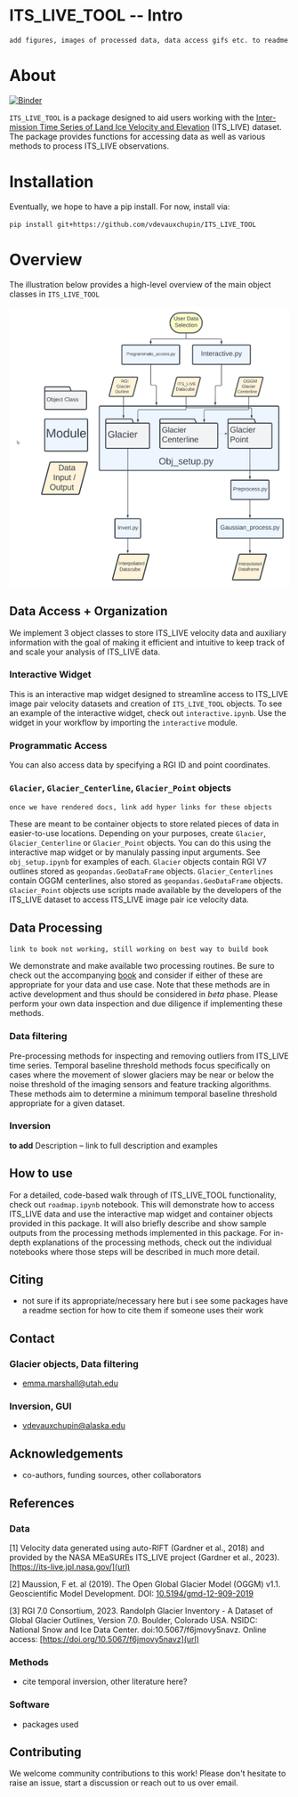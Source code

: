 # ITS_LIVE_TOOL -- Intro

```{note}
add figures, images of processed data, data access gifs etc. to readme 
```

# About

[![Binder](https://mybinder.org/badge_logo.svg)](https://mybinder.org/v2/gh/vdevauxchupin/ITS_LIVE_TOOL/main?urlpath=lab/tree/)

`ITS_LIVE_TOOL` is a package designed to aid users working with the
[Inter-mission Time Series of Land Ice Velocity and Elevation](link)
(ITS_LIVE) dataset. The package provides functions for accessing data as
well as various methods to process ITS_LIVE observations. 

# Installation 

Eventually, we hope to have a pip install. For now, install via:

`pip install git+https://github.com/vdevauxchupin/ITS_LIVE_TOOL`

# Overview

The illustration below provides a high-level overview of the main object classes in `ITS_LIVE_TOOL`

![overview](figs/ITS_LIVE_TOOL_diagram.png)

 
## Data Access + Organization

We implement 3 object classes to store ITS_LIVE velocity data and auxiliary information with the goal of making it efficient and intuitive to keep track of and scale your analysis of ITS_LIVE data. 

### Interactive Widget

This is an interactive map widget designed to streamline access to ITS_LIVE image pair velocity datasets and creation of `ITS_LIVE_TOOL` objects. To see an example of the interactive widget, check out `interactive.ipynb`. Use the widget in your workflow by importing the `interactive` module.

### Programmatic Access

You can also access data by specifying a RGI ID and point coordinates. 

### `Glacier`, `Glacier_Centerline`, `Glacier_Point` objects

```{note}
once we have rendered docs, link add hyper links for these objects
```

These are meant to be container objects to store related pieces of data in easier-to-use locations. Depending on your purposes, create `Glacier`, `Glacier_Centerline` or `Glacier_Point` objects. You can do this using the interactive map widget or by manulaly passing input arguments. See `obj_setup.ipynb` for examples of each. `Glacier` objects contain RGI V7 outlines stored as `geopandas.GeoDataFrame` objects. `Glacier_Centerlines` contain OGGM centerlines, also stored as `geopandas.GeoDataFrame` objects. `Glacier_Point` objects use scripts made available by the developers of the ITS_LIVE dataset to access ITS_LIVE image pair ice velocity data. 

## Data Processing

```{note}
link to book not working, still working on best way to build book 
```

We demonstrate and make available two processing routines. Be sure to
check out the accompanying [book]() and consider if either of these are
appropriate for your data and use case. Note that these methods are in
active development and thus should be considered in *beta* phase. Please
perform your own data inspection and due diligence if implementing these
methods.

### Data filtering 

Pre-processing methods for inspecting and removing outliers from ITS_LIVE time series. Temporal baseline threshold methods focus specifically on cases where the movement of slower glaciers may be near or below the noise threshold of the imaging sensors and feature tracking algorithms. These methods aim to determine a minimum temporal baseline threshold appropriate for a given dataset. 

### Inversion

**to add** Description – link to full description and examples

## How to use

For a detailed, code-based walk through of ITS_LIVE_TOOL functionality, check out `roadmap.ipynb` notebook. This will demonstrate how to access ITS_LIVE data and use the interactive map widget and container objects provided in this package. It will also briefly describe and show sample outputs from the processing methods implemented in this package. For in-depth explanations of the processing methods, check out the individual notebooks where those steps will be described in much more detail.

## Citing 
- not sure if its appropriate/necessary here but i see some packages have a readme section for how to cite them if someone uses their work

## Contact

### Glacier objects, Data filtering
- emma.marshall@utah.edu
  
### Inversion, GUI
- vdevauxchupin@alaska.edu

## Acknowledgements
- co-authors, funding sources, other collaborators

## References

### Data
<a id="1">[1]</a> 
Velocity data generated using auto-RIFT (Gardner et al., 2018) and provided by the NASA MEaSUREs ITS_LIVE project (Gardner et al., 2023). [https://its-live.jpl.nasa.gov/](url)

<a id="2">[2]</a>
Maussion, F et. al (2019).
The Open Global Glacier Model (OGGM) v1.1.
Geoscientific Model Development.
DOI: [10.5194/gmd-12-909-2019](url)

<a id="3">[3]</a>
RGI 7.0 Consortium, 2023. Randolph Glacier Inventory - A Dataset of Global Glacier Outlines, Version 7.0. Boulder, Colorado USA. NSIDC: National Snow and Ice Data Center. doi:10.5067/f6jmovy5navz. Online access: [https://doi.org/10.5067/f6jmovy5navz](url)

### Methods 
- cite temporal inversion, other literature here?
### Software
- packages used

## Contributing
We welcome community contributions to this work! Please don't hesitate to raise an issue, start a discussion or reach out to us over email.
